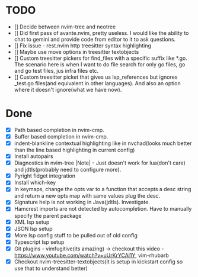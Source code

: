 # TODO

- [] Decide between nvim-tree and neotree
- [] Did first pass of avante.nvim, pretty useless. I would like the ability to chat to gemini and provide code from editor to it to ask questions.
- [] Fix issue - rest.nvim http treesitter syntax highlighting
- [] Maybe use move options in treesitter textobjects
- [] Custom treesitter pickers for find_files with a specific suffix like *.go. The scenario here is when I want to do file search for only go files, go and go test files, jus infra files etc.
- [] Custom treesitter picket that gives us lsp_references but ignores _test.go files(and equivalent in other languages). And also an option where it doesn't ignore(what we have now).

# Done

- [x] Path based completion in nvim-cmp.
- [x] Buffer based completion in nvim-cmp.
- [x] indent-blankline contextual highlighting like in nvchad(looks much better than the line based highlighting in current config)
- [x] Install autopairs
- [x] Diagnostics in nvim-tree |Note| -  Just doesn't work for lua(don't care) and jdtls(probably need to configure more).
- [x] Pyright fidget integration
- [x] Install which-key
- [x] In keymaps, change the opts var to a function that accepts a desc string and return a new opts map with same values plug the desc.
- [x] Signature help is not working in Java(jdtls). Investigate.
- [x] Hamcrest imports are not detected by autocompletion. Have to manually specify the parent package
- [x] XML lsp setup
- [x] JSON lsp setup
- [x] More lsp config stuff to be pulled out of old config
- [x] Typescript lsp setup
- [x] Git plugins - vimfugitive(its amazing) -> checkout this video - https://www.youtube.com/watch?v=uUrKrYCAl1Y, vim-rhubarb
- [x] Checkout nvim-treesitter-textobjects(it is setup in kickstart config so use that to understand better)
